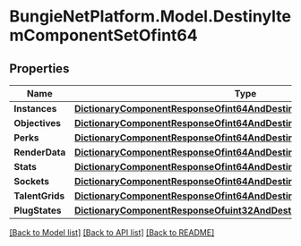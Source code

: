 # BungieNetPlatform.Model.DestinyItemComponentSetOfint64
## Properties

Name | Type | Description | Notes
------------ | ------------- | ------------- | -------------
**Instances** | [**DictionaryComponentResponseOfint64AndDestinyItemInstanceComponent**](DictionaryComponentResponseOfint64AndDestinyItemInstanceComponent.md) |  | [optional] 
**Objectives** | [**DictionaryComponentResponseOfint64AndDestinyItemObjectivesComponent**](DictionaryComponentResponseOfint64AndDestinyItemObjectivesComponent.md) |  | [optional] 
**Perks** | [**DictionaryComponentResponseOfint64AndDestinyItemPerksComponent**](DictionaryComponentResponseOfint64AndDestinyItemPerksComponent.md) |  | [optional] 
**RenderData** | [**DictionaryComponentResponseOfint64AndDestinyItemRenderComponent**](DictionaryComponentResponseOfint64AndDestinyItemRenderComponent.md) |  | [optional] 
**Stats** | [**DictionaryComponentResponseOfint64AndDestinyItemStatsComponent**](DictionaryComponentResponseOfint64AndDestinyItemStatsComponent.md) |  | [optional] 
**Sockets** | [**DictionaryComponentResponseOfint64AndDestinyItemSocketsComponent**](DictionaryComponentResponseOfint64AndDestinyItemSocketsComponent.md) |  | [optional] 
**TalentGrids** | [**DictionaryComponentResponseOfint64AndDestinyItemTalentGridComponent**](DictionaryComponentResponseOfint64AndDestinyItemTalentGridComponent.md) |  | [optional] 
**PlugStates** | [**DictionaryComponentResponseOfuint32AndDestinyItemPlugComponent**](DictionaryComponentResponseOfuint32AndDestinyItemPlugComponent.md) |  | [optional] 

[[Back to Model list]](../README.md#documentation-for-models) [[Back to API list]](../README.md#documentation-for-api-endpoints) [[Back to README]](../README.md)

